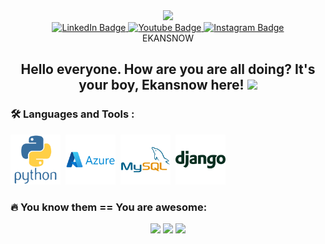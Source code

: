 <div id="header" align="center">
  <img src="https://media.giphy.com/media/L1R1tvI9svkIWwpVYr/giphy.gif" width="400"/>
</div>

<div id="badges" align="center">
  <a href="https://www.linkedin.com/in/ekansnow/">
    <img src="https://img.shields.io/badge/LinkedIn-blue?style=for-the-badge&logo=linkedin&logoColor=white" alt="LinkedIn Badge"/>
  </a>
  <a href="https://www.youtube.com/channel/UCkd2cRgVD28i9jxGrP5wPJA">
    <img src="https://img.shields.io/badge/YouTube-red?style=for-the-badge&logo=youtube&logoColor=white" alt="Youtube Badge"/>
  </a>
  <a href="https://www.instagram.com/ekansnow/">
    <img src="https://img.shields.io/badge/Instagram-ff69b4?style=for-the-badge&logo=instagram&logoColor=white" alt="Instagram Badge"/>
  </a>
</div>

  <div align="center" href="https://www.ekansnow.com/"> EKANSNOW </div>

<h2 align="center">
  Hello everyone. How are you are all doing? It's your boy, Ekansnow here!
  <img src="https://media.giphy.com/media/hvRJCLFzcasrR4ia7z/giphy.gif" width="30px"/>
</h2>


### :hammer_and_wrench: Languages and Tools :
<div>
  <img src="https://github.com/devicons/devicon/blob/master/icons/python/python-original-wordmark.svg" title="Python" alt="Python" width="80" height="80"/>&nbsp;
  <img src="https://github.com/devicons/devicon/blob/master/icons/azure/azure-original-wordmark.svg" title="Azure" alt="Azure" width="80" height="80"/>&nbsp;
  <img src="https://github.com/devicons/devicon/blob/master/icons/mysql/mysql-original-wordmark.svg" title="MySQL" alt="MySQL" width="80" height="80"/>&nbsp;
  <img src="https://github.com/devicons/devicon/blob/master/icons/django/django-plain-wordmark.svg" title="Django" alt="Django" width="80" height="80"/>&nbsp;
</div>

<!---
Ekansnow/Ekansnow is a ✨ special ✨ repository because its `README.md` (this file) appears on your GitHub profile.
You can click the Preview link to take a look at your changes.
--->

### :fire: You know them == You are awesome:

<div id="header" align="center">
  <img src="https://media.giphy.com/media/B9xgQ9lxJ0cP6/giphy.gif" width="230"/>
  <img src="https://media.giphy.com/media/dxld1UBIiGuoh31Fus/giphy.gif" width="230"/>
  <img src="https://media.giphy.com/media/68kKd6gmSKYww/giphy.gif" width="230"/>
</div>
